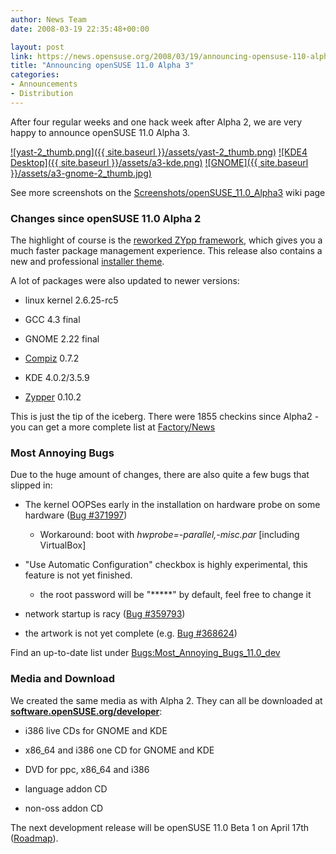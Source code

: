 ```yaml
---
author: News Team
date: 2008-03-19 22:35:48+00:00

layout: post
link: https://news.opensuse.org/2008/03/19/announcing-opensuse-110-alpha-3/
title: "Announcing openSUSE 11.0 Alpha 3"
categories:
- Announcements
- Distribution
---
```

After four regular weeks and one hack week after Alpha 2, we are very happy to announce openSUSE 11.0 Alpha 3. 



[![yast-2_thumb.png]({{ site.baseurl }}/assets/yast-2_thumb.png)](http://files.opensuse.org/opensuse/en/1/19/A3-yast-2.png) [![KDE4 Desktop]({{ site.baseurl }}/assets/a3-kde.png)](http://files.opensuse.org/opensuse/en/e/e0/A3-kde4.png) [![GNOME]({{ site.baseurl }}/assets/a3-gnome-2_thumb.jpg)](http://files.opensuse.org/opensuse/en/9/94/A3-gnome-2.jpg)
  
See more screenshots on the [Screenshots/openSUSE_11.0_Alpha3](http://en.opensuse.org/Screenshots/openSUSE_11.0_Alpha3) wiki page


<!-- more -->



### Changes since openSUSE 11.0 Alpha 2


The highlight of course is the [reworked ZYpp framework](http://duncan.mac-vicar.com/blog/archives/296), which gives you a much faster package management experience. This release also contains a new and professional [installer theme](http://en.opensuse.org/Screenshots/openSUSE_11.0_Alpha3).

A lot of packages were also updated to newer versions:




	
  * linux kernel 2.6.25-rc5


	
  * GCC 4.3 final


	
  * GNOME 2.22 final


	
  * [Compiz](http://opensuse.org/Compiz) 0.7.2


	
  * KDE 4.0.2/3.5.9


	
  * [Zypper](http://opensuse.org/Zypper) 0.10.2





This is just the tip of the iceberg. There were 1855 checkins since Alpha2 - you can get a more complete list at [Factory/News](http://en.opensuse.org/Factory/News)



### Most Annoying Bugs


Due to the huge amount of changes, there are also quite a few bugs that slipped in:




	
  * The kernel OOPSes early in the installation on hardware probe on some hardware ([Bug #371997](https://bugzilla.novell.com/show_bug.cgi?id=371997))

	
    * Workaround: boot with _hwprobe=-parallel,-misc.par_ [including VirtualBox]






	
  * "Use Automatic Configuration" checkbox is highly experimental, this feature is not yet finished.

	
    * the root password will be "*****" by default, feel free to change it



	
  * network startup is racy ([Bug #359793](https://bugzilla.novell.com/show_bug.cgi?id=359793))


	
  * the artwork is not yet complete (e.g. [Bug #368624](https://bugzilla.novell.com/show_bug.cgi?id=368624))



Find an up-to-date list under [Bugs:Most_Annoying_Bugs_11.0_dev](http://en.opensuse.org/Bugs:Most_Annoying_Bugs_11.0_dev)





### Media and Download



We created the same media as with Alpha 2. They can all be downloaded at [**software.openSUSE.org/developer**](http://software.openSUSE.org/developer):



	
  * i386 live CDs for GNOME and KDE


	
  * x86_64 and i386 one CD for GNOME and KDE


	
  * DVD for ppc, x86_64 and i386


	
  * language addon CD


	
  * non-oss addon CD



The next development release will be openSUSE 11.0 Beta 1 on April 17th ([Roadmap](http://en.opensuse.org/Roadmap)).		

